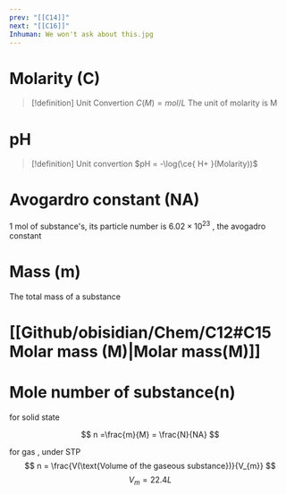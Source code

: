 ```yaml
---
prev: "[[C14]]"
next: "[[C16]]"
Inhuman: We won't ask about this.jpg
---
```

# Molarity (C)
> [!definition] Unit Convertion
> $C(M) = mol/L$
The unit of molarity is M

# pH 

> [!definition] Unit convertion
> $pH = -\log(\ce{ H+ }(Molarity))$

# Avogardro constant (NA)
1 mol of substance's, its particle number is $\displaystyle 6.02\times 10^{23}$ , the avogadro constant 


# Mass (m)
The total mass of a substance

# [[Github/obisidian/Chem/C12#C15 Molar mass (M)|Molar mass(M)]]


# Mole number of substance(n)

for solid state

$$
n =\frac{m}{M} = \frac{N}{NA}
$$

for gas , under STP
$$
n = \frac{V(\text{Volume of the gaseous substance})}{V_{m}}
$$
$$
V_{m} = 22.4L
$$

